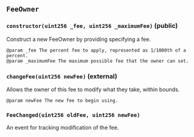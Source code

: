 ## `FeeOwner`






### `constructor(uint256 _fee, uint256 _maximumFee)` (public)

Construct a new FeeOwner by providing specifying a fee.

    @param _fee The percent fee to apply, represented as 1/1000th of a percent.
    @param _maximumFee The maximum possible fee that the owner can set.



### `changeFee(uint256 newFee)` (external)

Allows the owner of this fee to modify what they take, within bounds.

    @param newFee The new fee to begin using.




### `FeeChanged(uint256 oldFee, uint256 newFee)`

An event for tracking modification of the fee.



